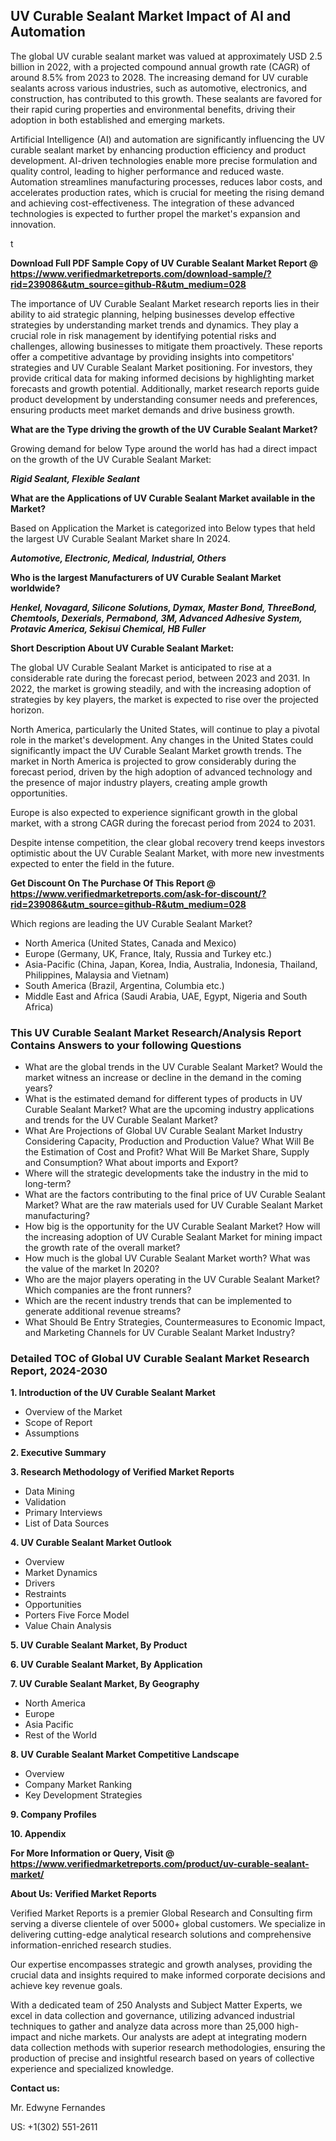 <h2>UV Curable Sealant Market Impact of AI and Automation</h2><p>The global UV curable sealant market was valued at approximately USD 2.5 billion in 2022, with a projected compound annual growth rate (CAGR) of around 8.5% from 2023 to 2028. The increasing demand for UV curable sealants across various industries, such as automotive, electronics, and construction, has contributed to this growth. These sealants are favored for their rapid curing properties and environmental benefits, driving their adoption in both established and emerging markets.</p><p>Artificial Intelligence (AI) and automation are significantly influencing the UV curable sealant market by enhancing production efficiency and product development. AI-driven technologies enable more precise formulation and quality control, leading to higher performance and reduced waste. Automation streamlines manufacturing processes, reduces labor costs, and accelerates production rates, which is crucial for meeting the rising demand and achieving cost-effectiveness. The integration of these advanced technologies is expected to further propel the market's expansion and innovation.</p>t</p><p id="" class=""><strong>Download Full PDF Sample Copy of UV Curable Sealant Market Report @ <a href="https://www.verifiedmarketreports.com/download-sample/?rid=239086&utm_source=github-R&utm_medium=028" target="_blank">https://www.verifiedmarketreports.com/download-sample/?rid=239086&utm_source=github-R&utm_medium=028</a></strong></p><p>The importance of&nbsp;UV Curable Sealant Market research reports lies in their ability to aid strategic planning, helping businesses develop effective strategies by understanding market trends and dynamics. They play a crucial role in risk management by identifying potential risks and challenges, allowing businesses to mitigate them proactively. These reports offer a competitive advantage by providing insights into competitors' strategies and UV Curable Sealant Market positioning. For investors, they provide critical data for making informed decisions by highlighting market forecasts and growth potential. Additionally, market research reports guide product development by understanding consumer needs and preferences, ensuring products meet market demands and drive business growth.</p><p><strong>What are the&nbsp;Type driving the growth of the UV Curable Sealant Market?</strong></p><p id="" class="">Growing demand for below Type around the world has had a direct impact on the growth of the UV Curable Sealant Market:</p><em><strong>Rigid Sealant, Flexible Sealant</strong></em></p><strong>What are the&nbsp;Applications&nbsp;of UV Curable Sealant Market available in the Market?</strong></p><p id="" class="">Based on Application the Market is categorized into Below types that held the largest UV Curable Sealant Market share In 2024.</p><em><strong>Automotive, Electronic, Medical, Industrial, Others</strong></em></p><strong>Who is the largest Manufacturers of UV Curable Sealant Market worldwide?</strong></p><p><em><strong>Henkel, Novagard, Silicone Solutions, Dymax, Master Bond, ThreeBond, Chemtools, Dexerials, Permabond, 3M, Advanced Adhesive System, Protavic America, Sekisui Chemical, HB Fuller</strong></em></p><p id="" class=""><strong>Short Description About UV Curable Sealant Market:</strong></p><p>The global UV Curable Sealant Market is anticipated to rise at a considerable rate during the forecast period, between 2023 and 2031. In 2022, the market is growing steadily, and with the increasing adoption of strategies by key players, the market is expected to rise over the projected horizon.</p><p>North America, particularly the United States, will continue to play a pivotal role in the market's development. Any changes in the United States could significantly impact the UV Curable Sealant Market growth trends. The market in North America is projected to grow considerably during the forecast period, driven by the high adoption of advanced technology and the presence of major industry players, creating ample growth opportunities.</p><p>Europe is also expected to experience significant growth in the global market, with a strong CAGR during the forecast period from 2024 to 2031.</p><p>Despite intense competition, the clear global recovery trend keeps investors optimistic about the UV Curable Sealant Market, with more new investments expected to enter the field in the future.</p><p id="" class=""><strong>Get Discount On The Purchase Of This Report @ <a href="https://www.verifiedmarketreports.com/ask-for-discount/?rid=239086&utm_source=github-R&utm_medium=028" target="_blank">https://www.verifiedmarketreports.com/ask-for-discount/?rid=239086&utm_source=github-R&utm_medium=028</a></strong></p>Which regions are leading the UV Curable Sealant Market?</p><ul><li>North America (United States, Canada and Mexico)</li><li>Europe (Germany, UK, France, Italy, Russia and Turkey etc.)</li><li>Asia-Pacific (China, Japan, Korea, India, Australia, Indonesia, Thailand, Philippines, Malaysia and Vietnam)</li><li>South America (Brazil, Argentina, Columbia etc.)</li><li>Middle East and Africa (Saudi Arabia, UAE, Egypt, Nigeria and South Africa)</li></ul><h3 id="" class="">This UV Curable Sealant Market Research/Analysis Report Contains Answers to your following Questions</h3><ul><li>What are the global trends in the UV Curable Sealant Market? Would the market witness an increase or decline in the demand in the coming years?</li><li>What is the estimated demand for different types of products in UV Curable Sealant Market? What are the upcoming industry applications and trends for the UV Curable Sealant Market?</li><li>What Are Projections of Global UV Curable Sealant Market Industry Considering Capacity, Production and Production Value? What Will Be the Estimation of Cost and Profit? What Will Be Market Share, Supply and Consumption? What about imports and Export?</li><li>Where will the strategic developments take the industry in the mid to long-term?</li><li>What are the factors contributing to the final price of UV Curable Sealant Market? What are the raw materials used for UV Curable Sealant Market manufacturing?</li><li>How big is the opportunity for the UV Curable Sealant Market? How will the increasing adoption of UV Curable Sealant Market for mining impact the growth rate of the overall market?</li><li>How much is the global UV Curable Sealant Market worth? What was the value of the market In 2020?</li><li>Who are the major players operating in the UV Curable Sealant Market? Which companies are the front runners?</li><li>Which are the recent industry trends that can be implemented to generate additional revenue streams?</li><li>What Should Be Entry Strategies, Countermeasures to Economic Impact, and Marketing Channels for UV Curable Sealant Market Industry?</li></ul><h3 id="" class="">Detailed TOC of Global UV Curable Sealant Market Research Report, 2024-2030</h3><p id="" class=""><strong>1. Introduction of the UV Curable Sealant Market</strong></p><ul><li>Overview of the Market</li><li>Scope of Report</li><li>Assumptions</li></ul><p id="" class=""><strong>2. Executive Summary</strong></p><p id="" class=""><strong>3. Research Methodology of Verified Market Reports</strong></p><ul><li>Data Mining</li><li>Validation</li><li>Primary Interviews</li><li>List of Data Sources</li></ul><p id="" class=""><strong>4. UV Curable Sealant Market Outlook</strong></p><ul><li>Overview</li><li>Market Dynamics</li><li>Drivers</li><li>Restraints</li><li>Opportunities</li><li>Porters Five Force Model</li><li>Value Chain Analysis</li></ul><p id="" class=""><strong>5. UV Curable Sealant Market, By Product</strong></p><p id="" class=""><strong>6. UV Curable Sealant Market, By Application</strong></p><p id="" class=""><strong>7. UV Curable Sealant Market, By Geography</strong></p><ul><li>North America</li><li>Europe</li><li>Asia Pacific</li><li>Rest of the World</li></ul><p id="" class=""><strong>8. UV Curable Sealant Market Competitive Landscape</strong></p><ul><li>Overview</li><li>Company Market Ranking</li><li>Key Development Strategies</li></ul><p id="" class=""><strong>9. Company Profiles</strong></p><p id="" class=""><strong>10. Appendix</strong></p><p id="" class=""><strong>For More Information or Query, Visit @ <a href="https://www.verifiedmarketreports.com/product/uv-curable-sealant-market/" target="_blank">https://www.verifiedmarketreports.com/product/uv-curable-sealant-market/</a></strong></p><p id="" class=""><strong>About Us: Verified Market Reports</strong></p><p id="" class="">Verified Market Reports is a premier Global Research and Consulting firm serving a diverse clientele of over 5000+ global customers. We specialize in delivering cutting-edge analytical research solutions and comprehensive information-enriched research studies.</p><p id="" class="">Our expertise encompasses strategic and growth analyses, providing the crucial data and insights required to make informed corporate decisions and achieve key revenue goals.</p><p id="" class="">With a dedicated team of 250 Analysts and Subject Matter Experts, we excel in data collection and governance, utilizing advanced industrial techniques to gather and analyze data across more than 25,000 high-impact and niche markets. Our analysts are adept at integrating modern data collection methods with superior research methodologies, ensuring the production of precise and insightful research based on years of collective experience and specialized knowledge.</p><p id="" class=""><strong>Contact us:</strong></p><p id="" class="">Mr. Edwyne Fernandes</p><p id="" class="">US: +1(302) 551-2611</p>